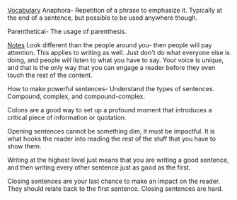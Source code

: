 <u>Vocabulary</u>
Anaphora- Repetition of a phrase to emphasize it. Typically at the end of a sentence, but possible to be used anywhere though.

Parenthetical- The usage of parenthesis. 

<u>Notes</u>
Look different than the people around you- then people will pay attention. This applies to writing as well. Just don't do what everyone else is doing, and people will listen to what you have to say. Your voice is unique, and that is the only way that you can engage a reader before they even touch the rest of the content. 

How to make powerful sentences- 
Understand the types of sentences. Compound, complex, and compound-complex.

Colons are a good way to set up a profound moment that introduces a critical piece of information or quotation. 

Opening sentences cannot be something dim, it must be impactful. It is what hooks the reader into reading the rest of the stuff that you have to show them. 

Writing at the highest level just means that you are writing a good sentence, and then writing every other sentence just as good as the first. 

Closing sentences are your last chance to make an impact on the reader. They should relate back to the first sentence. Closing sentences are hard. 